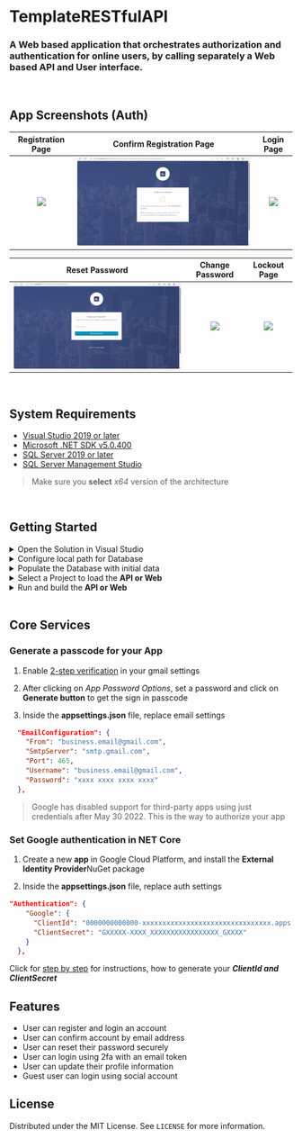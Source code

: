 # TemplateRESTfulAPI

### A Web based application that orchestrates authorization and authentication for online users, by calling separately a Web based API and User interface.

<br>

## App Screenshots (Auth)

|                                          Registration Page                                          |                                          Confirm Registration Page                                          |                                            Login Page                                            |
| :-------------------------------------------------------------------------------------------------: | :---------------------------------------------------------------------------------------------------------: | :----------------------------------------------------------------------------------------------: |
| <img src="https://github.com/andresmgomez/NETCoreAppTemplate/blob/main/screenshots/register.gif" /> | <img src="https://github.com/andresmgomez/NETCoreAppTemplate/blob/main/screenshots/register-confirm.gif" /> | <img src="https://github.com/andresmgomez/NETCoreAppTemplate/blob/main/screenshots/login.gif" /> |

|                                            Reset Password                                             |                                            Change Password                                             |                                            Lockout Page                                            |
| :---------------------------------------------------------------------------------------------------: | :----------------------------------------------------------------------------------------------------: | :------------------------------------------------------------------------------------------------: |
| <img src="https://github.com/andresmgomez/NETCoreAppTemplate/blob/main/screenshots/reset-pass.gif" /> | <img src="https://github.com/andresmgomez/NETCoreAppTemplate/blob/main/screenshots/change-pass.gif" /> | <img src="https://github.com/andresmgomez/NETCoreAppTemplate/blob/main/screenshots/lockout.gif" /> |

<br>

## System Requirements

- [Visual Studio 2019 or later](https://visualstudio.microsoft.com/downloads/)
- [Microsoft .NET SDK v5.0.400](https://dotnet.microsoft.com/en-us/download/dotnet/5.0)
- [SQL Server 2019 or later](https://www.microsoft.com/en-us/sql-server/sql-server-downloads)
- [SQL Server Management Studio](https://learn.microsoft.com/en-us/sql/ssms/download-sql-server-management-studio-ssms?view=sql-server-ver16)

> Make sure you **select** <em>x64</em> version of the architecture

<br>

## Getting Started

<details>
  <summary>Open the Solution in Visual Studio</summary>

  <div align="left">
     <img src="https://github.com/andresmgomez/NETCoreAppTemplate/blob/main/screenshots/open-project.png" alt="Open the project in Visual Studio" width="500px" />
  </div>
</details>

<details>
  <summary>Configure local path for Database</summary>

Expand the <em>TemplateRESTful.API</em> and <em>TemplateRESTful.Web</em> folders

  <div align="left">
   <img src="https://github.com/andresmgomez/NETCoreAppTemplate/blob/main/screenshots/expand-projects.png" alt="Expand the Api or Web project" width="400px" />
  </div>

2. Open the <em>appsettings.json</em> file

 <div align="left">
     <img src="https://github.com/andresmgomez/NETCoreAppTemplate/blob/main/screenshots/db-project.png" alt="Configure the path for database" width="500px" />
</div>

3. Replace the following database settings

```SQL
Server=myServerAddress;Database=myDataBase;
```

with the correct settings for your Database Server

```SQL
  Data Source=SQL_SERVER\\SQL_DATABASE;Initial Catalog=DATABASE_NAME;
```

</details>

<details>
  <summary>Populate the Database with initial data</summary>

1. Click on **Tools** in the program menu bar
2. Then go to <em>NuGet Package Manager</em> and click on **Package Manager Console**

3. Run the following <em>command</em> to seed database

```cmd
  update-database -context IdentityContext -o OutputFolder
  update-database -context ApplicationDbContext -o OutputFolder
```

> Note: Make sure to select, **TemplateRESTful.Persistence** option to avoid errors.

</details>

<details>
  <summary>Select a Project to load the <strong>API or Web</strong></summary>

  <div align="left">
    <img src="https://github.com/andresmgomez/NETCoreAppTemplate/blob/main/screenshots/select-project.png" alt="Select and load the project" width="400px" />
  </div>

Right click on the <em>project solution</em>, and select <strong><em>Set as a Startup Project</em></strong>

</details>

<details>
  <summary>Run and build the <strong>API or Web</strong></summary>

Select the <em>TemplateRESTful.API</em> or <em>TemplateRESTful.Web</em>, then click on **IIS Express**

  <div align="left">
    <img src="https://github.com/andresmgomez/NETCoreAppTemplate/blob/main/screenshots/run-project.png" alt="Run and build the project" width="500px" />
  </div>

</details>
<br>

## Core Services

### Generate a passcode for your App

1. Enable [2-step verification](https://support.google.com/accounts/answer/10956730?hl=en) in your gmail settings

2. After clicking on <em>App Password Options</em>, set a password and click on **Generate button** to get the sign in passcode

3. Inside the **appsettings.json** file, replace email settings

```json
  "EmailConfiguration": {
    "From": "business.email@gmail.com",
    "SmtpServer": "smtp.gmail.com",
    "Port": 465,
    "Username": "business.email@gmail.com",
    "Password": "xxxx xxxx xxxx xxxx"
  },
```

> Google has disabled support for third-party apps using just credentials after May 30 2022. This is the way to authorize your app

### Set Google authentication in NET Core

1. Create a new **app** in Google Cloud Platform, and install the <strong>External Identity Provider</strong>NuGet package

2. Inside the **appsettings.json** file, replace auth settings

```json
"Authentication": {
    "Google": {
      "ClientId": "0000000000000-xxxxxxxxxxxxxxxxxxxxxxxxxxxxxxxx.apps.googleusercontent.com",
      "ClientSecret": "GXXXXX-XXXX_XXXXXXXXXXXXXXXXX_GXXXX"
    }
  },
```

Click for [step by step](https://learn.microsoft.com/en-us/aspnet/core/security/authentication/social/google-logins?view=aspnetcore-5.0) for instructions, how to generate your <strong><em>ClientId and ClientSecret</em></strong>

## Features

- User can register and login an account
- User can confirm account by email address
- User can reset their password securely
- User can login using 2fa with an email token
- User can update their profile information
- Guest user can login using social account

## License

Distributed under the MIT License. See `LICENSE` for more information.
